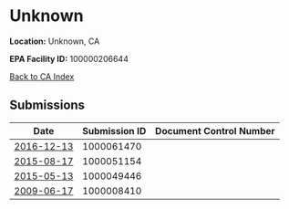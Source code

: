 # Unknown

**Location:** Unknown, CA

**EPA Facility ID:** 100000206644

[Back to CA Index](../../index.md)

## Submissions

| Date | Submission ID | Document Control Number |
|------|--------------|-------------------------|
| [2016-12-13](submissions/1000061470.md) | 1000061470 |  |
| [2015-08-17](submissions/1000051154.md) | 1000051154 |  |
| [2015-05-13](submissions/1000049446.md) | 1000049446 |  |
| [2009-06-17](submissions/1000008410.md) | 1000008410 |  |

